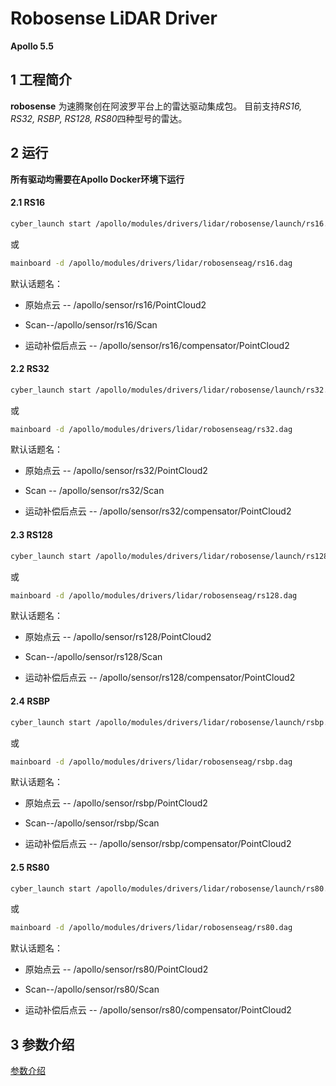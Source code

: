 # **Robosense LiDAR Driver**

**Apollo 5.5**



## 1 工程简介

 **robosense** 为速腾聚创在阿波罗平台上的雷达驱动集成包。 目前支持*RS16, RS32, RSBP, RS128, RS80*四种型号的雷达。 



## 2 运行

**所有驱动均需要在Apollo Docker环境下运行**

#### 2.1 RS16

```sh
cyber_launch start /apollo/modules/drivers/lidar/robosense/launch/rs16.launch
```

或

```sh
mainboard -d /apollo/modules/drivers/lidar/robosenseag/rs16.dag
```

默认话题名：

- 原始点云 -- /apollo/sensor/rs16/PointCloud2

- Scan--/apollo/sensor/rs16/Scan
- 运动补偿后点云 -- /apollo/sensor/rs16/compensator/PointCloud2

#### 2.2 RS32

```sh
cyber_launch start /apollo/modules/drivers/lidar/robosense/launch/rs32.launch
```

或

```sh
mainboard -d /apollo/modules/drivers/lidar/robosenseag/rs32.dag

```

默认话题名：

- 原始点云 -- /apollo/sensor/rs32/PointCloud2

- Scan -- /apollo/sensor/rs32/Scan
- 运动补偿后点云 -- /apollo/sensor/rs32/compensator/PointCloud2

#### 2.3 RS128

```sh
cyber_launch start /apollo/modules/drivers/lidar/robosense/launch/rs128.launch
```

或

```sh
mainboard -d /apollo/modules/drivers/lidar/robosenseag/rs128.dag
```

默认话题名：

- 原始点云 -- /apollo/sensor/rs128/PointCloud2

- Scan--/apollo/sensor/rs128/Scan
- 运动补偿后点云 -- /apollo/sensor/rs128/compensator/PointCloud2

#### 2.4 RSBP

```sh
cyber_launch start /apollo/modules/drivers/lidar/robosense/launch/rsbp.launch
```

或

```sh
mainboard -d /apollo/modules/drivers/lidar/robosenseag/rsbp.dag
```

默认话题名：

- 原始点云 -- /apollo/sensor/rsbp/PointCloud2

- Scan--/apollo/sensor/rsbp/Scan
- 运动补偿后点云 -- /apollo/sensor/rsbp/compensator/PointCloud2

#### 2.5 RS80

```sh
cyber_launch start /apollo/modules/drivers/lidar/robosense/launch/rs80.launch
```

或

```sh
mainboard -d /apollo/modules/drivers/lidar/robosenseag/rs80.dag
```

默认话题名：

- 原始点云 -- /apollo/sensor/rs80/PointCloud2

- Scan--/apollo/sensor/rs80/Scan
- 运动补偿后点云 -- /apollo/sensor/rs80/compensator/PointCloud2



## 3 参数介绍

[参数介绍](doc/parameter_intro.md)


